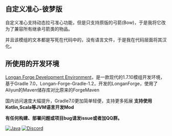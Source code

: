 ## 自定义准心-彼梦版
自定义准心支持动态拉弓准心功能，但是只支持原版的弓箭(Bow)，于是我将它改为了兼容所有继承弓箭类的物品。

并且该模组的文本都是写死在代码中的，没有语言文件，于是我在代码层面将其汉化。

## 所使用的开发环境

[Longan Forge Development Environment](https://github.com/CyanKoton/CyanKoton-ForgeGradle-1.2)，是一款现代的1.7.10模组开发环境，基于Gradle 7.0，Longan-Forge-Gradle-1.2，开发的LonganForge，使用了Aliyun的Maven储存库对比原来的ForgeMaven

国内访问速度大幅提升，Gradle7.0更加简单轻便，支持更多拓展
**支持使用Kotlin,Scala等JVM语言开发Mod**

 **有任何构建、部署问题或项目bug请发issue或者加QQ群。**

[![Java](https://img.shields.io/badge/Java-1.8-informational)](http://openjdk.java.net/)
[![Discord](https://img.shields.io/discord/796913369177260052)](https://discord.gg/FmVPsapuEk)
